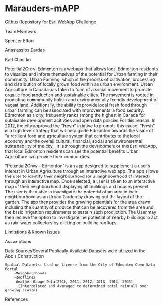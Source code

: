 # Marauders-mAPP
Github Repository for Esri WebApp Challenge 

Team Members

Spencer Elford 

Anastassios Dardas 

Karl Chastko

Potential2Grow-Edmonton is a webapp that allows local Edmonton residents to visualize and inform themselves of the potential for Urban farming in their community. Urban Farming, which is the process of cultivation, processing and distribution of locally grown food within an urban environment. Urban Agriculture in Canada has taken to form of a social movement to promote organic food production and sustainable cities. The movement is rooted in promoting commmunity holism and environmentally friendly development of vacant land. Additionally, the ability to provide local fresh food through urban farming can be associated with improvements in food security.
Edmonton as a city, frequently ranks among the highest in Canada for sutainable development acitivties and open data policies.For this reason. In 2012, the city approved the "Fresh" intiative to promote this cause. 
"Fresh" is a high level strategy that will help guide Edmonton towards the vision of “a resilient food and agriculture system that contributes to the local economy and the overall cultural, financial, social and environmental sustainability of the city.”
It is through the development of this Esri WebApp, that local Edmonton residents can see the potential benefits Urban Agriculture can provide their communities.

"Potential2Grow - Edmonton" is an app designed to supplement a user's interest in Urban Agriculture through an interactive web app. The app allows the user to identify their neighbourhood (or a neighbourhood of interest) through an interactive map. Once selected, a user is taken to an interactive map of their neighbourhood displaying all buildings and houses present. The user is then able to investigate the potential of an area in their neighbourhood as an Urban Garden by drawing out the layout of the garden. The app then provides the growing potentials for the area drawn including the quantity of produce that can be recovered from the area and the basic irrigattion requirements to sustain such production. The User may then recieve the option to investigate the potential of nearby buildings to act as rain-water collectors by clicking on building rooftops.

Limitations & Known Issues

Assumptions

Data Sources
Several Publically Available Datasets were utilized in the App's Construction

    Spatial Datasets: Used on License from the City of Edmonton Open Data Portal
        -Neighbourhoods
        -Rooflines
        -Weather Gauge Data(2010, 2011, 2012, 2013, 2014, 2015)
          (Interpolated and Averaged to determined total rainfall over growing season)
          
References
        
      


